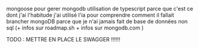 mongoose pour gerer mongodb
utilisation de typescript parce que c'est ce dont j'ai l'habitude
j'ai utilisé l'ia pour comprendre comment il fallait brancher mongoDB parce que je n'ai jamais fait de base de données non sql (+ infos sur roadmap.sh + infos sur mongodb.com )


TODO : METTRE EN PLACE LE SWAGGER !!!!!!